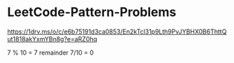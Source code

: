 # LeetCode-Pattern-Problems


https://1drv.ms/o/c/e6b75191d3ca0853/En2kTcl31p9Lth9PvJYBHX0B6ThttQut1818akYxmYBn8g?e=aRZ0hq



7 % 10 = 7 remainder
7/10 = 0 
